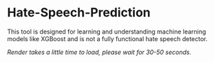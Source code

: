 # Hate-Speech-Prediction
This tool is designed for learning and understanding machine learning models like XGBoost and is not a fully functional hate speech detector.

*Render takes a little time to load, please wait for 30-50 seconds.*


